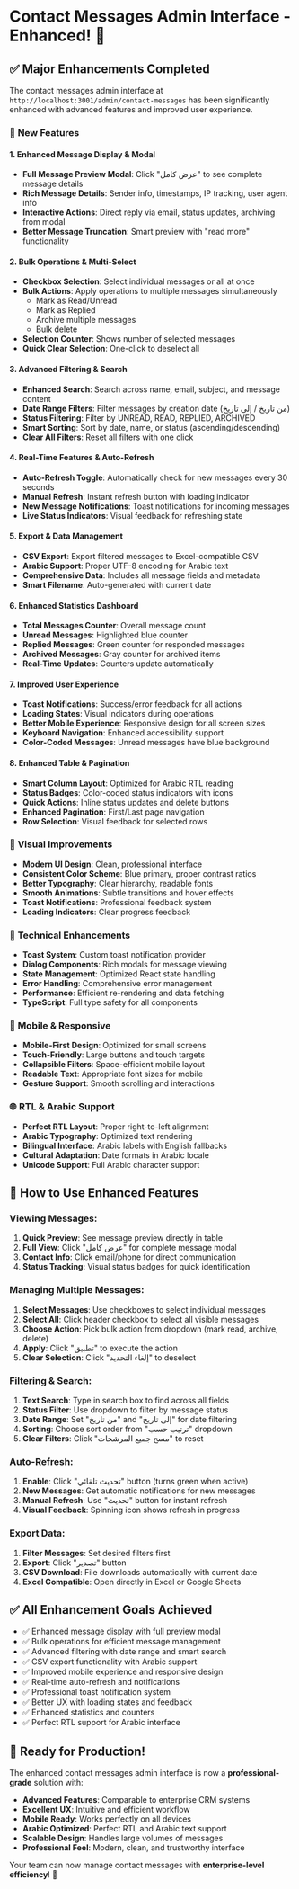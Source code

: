 # Contact Messages Admin Interface - Enhanced! 🚀

## ✅ **Major Enhancements Completed**

The contact messages admin interface at `http://localhost:3001/admin/contact-messages` has been significantly enhanced with advanced features and improved user experience.

### 🎯 **New Features**

#### **1. Enhanced Message Display & Modal**
- **Full Message Preview Modal**: Click "عرض كامل" to see complete message details
- **Rich Message Details**: Sender info, timestamps, IP tracking, user agent info
- **Interactive Actions**: Direct reply via email, status updates, archiving from modal
- **Better Message Truncation**: Smart preview with "read more" functionality

#### **2. Bulk Operations & Multi-Select**
- **Checkbox Selection**: Select individual messages or all at once
- **Bulk Actions**: Apply operations to multiple messages simultaneously
  - Mark as Read/Unread
  - Mark as Replied
  - Archive multiple messages
  - Bulk delete
- **Selection Counter**: Shows number of selected messages
- **Quick Clear Selection**: One-click to deselect all

#### **3. Advanced Filtering & Search**
- **Enhanced Search**: Search across name, email, subject, and message content
- **Date Range Filters**: Filter messages by creation date (من تاريخ / إلى تاريخ)
- **Status Filtering**: Filter by UNREAD, READ, REPLIED, ARCHIVED
- **Smart Sorting**: Sort by date, name, or status (ascending/descending)
- **Clear All Filters**: Reset all filters with one click

#### **4. Real-Time Features & Auto-Refresh**
- **Auto-Refresh Toggle**: Automatically check for new messages every 30 seconds
- **Manual Refresh**: Instant refresh button with loading indicator
- **New Message Notifications**: Toast notifications for incoming messages
- **Live Status Indicators**: Visual feedback for refreshing state

#### **5. Export & Data Management**
- **CSV Export**: Export filtered messages to Excel-compatible CSV
- **Arabic Support**: Proper UTF-8 encoding for Arabic text
- **Comprehensive Data**: Includes all message fields and metadata
- **Smart Filename**: Auto-generated with current date

#### **6. Enhanced Statistics Dashboard**
- **Total Messages Counter**: Overall message count
- **Unread Messages**: Highlighted blue counter
- **Replied Messages**: Green counter for responded messages  
- **Archived Messages**: Gray counter for archived items
- **Real-Time Updates**: Counters update automatically

#### **7. Improved User Experience**
- **Toast Notifications**: Success/error feedback for all actions
- **Loading States**: Visual indicators during operations
- **Better Mobile Experience**: Responsive design for all screen sizes
- **Keyboard Navigation**: Enhanced accessibility support
- **Color-Coded Messages**: Unread messages have blue background

#### **8. Enhanced Table & Pagination**
- **Smart Column Layout**: Optimized for Arabic RTL reading
- **Status Badges**: Color-coded status indicators with icons
- **Quick Actions**: Inline status updates and delete buttons
- **Enhanced Pagination**: First/Last page navigation
- **Row Selection**: Visual feedback for selected rows

### 🎨 **Visual Improvements**

- **Modern UI Design**: Clean, professional interface
- **Consistent Color Scheme**: Blue primary, proper contrast ratios
- **Better Typography**: Clear hierarchy, readable fonts
- **Smooth Animations**: Subtle transitions and hover effects
- **Toast Notifications**: Professional feedback system
- **Loading Indicators**: Clear progress feedback

### 🔧 **Technical Enhancements**

- **Toast System**: Custom toast notification provider
- **Dialog Components**: Rich modals for message viewing
- **State Management**: Optimized React state handling
- **Error Handling**: Comprehensive error management
- **Performance**: Efficient re-rendering and data fetching
- **TypeScript**: Full type safety for all components

### 📱 **Mobile & Responsive**

- **Mobile-First Design**: Optimized for small screens
- **Touch-Friendly**: Large buttons and touch targets
- **Collapsible Filters**: Space-efficient mobile layout
- **Readable Text**: Appropriate font sizes for mobile
- **Gesture Support**: Smooth scrolling and interactions

### 🌐 **RTL & Arabic Support**

- **Perfect RTL Layout**: Proper right-to-left alignment
- **Arabic Typography**: Optimized text rendering
- **Bilingual Interface**: Arabic labels with English fallbacks
- **Cultural Adaptation**: Date formats in Arabic locale
- **Unicode Support**: Full Arabic character support

## 🚀 **How to Use Enhanced Features**

### **Viewing Messages:**
1. **Quick Preview**: See message preview directly in table
2. **Full View**: Click "عرض كامل" for complete message modal
3. **Contact Info**: Click email/phone for direct communication
4. **Status Tracking**: Visual status badges for quick identification

### **Managing Multiple Messages:**
1. **Select Messages**: Use checkboxes to select individual messages
2. **Select All**: Click header checkbox to select all visible messages
3. **Choose Action**: Pick bulk action from dropdown (mark read, archive, delete)
4. **Apply**: Click "تطبيق" to execute the action
5. **Clear Selection**: Click "إلغاء التحديد" to deselect

### **Filtering & Search:**
1. **Text Search**: Type in search box to find across all fields
2. **Status Filter**: Use dropdown to filter by message status
3. **Date Range**: Set "من تاريخ" and "إلى تاريخ" for date filtering
4. **Sorting**: Choose sort order from "ترتيب حسب" dropdown
5. **Clear Filters**: Click "مسح جميع المرشحات" to reset

### **Auto-Refresh:**
1. **Enable**: Click "تحديث تلقائي" button (turns green when active)
2. **New Messages**: Get automatic notifications for new messages
3. **Manual Refresh**: Use "تحديث" button for instant refresh
4. **Visual Feedback**: Spinning icon shows refresh in progress

### **Export Data:**
1. **Filter Messages**: Set desired filters first
2. **Export**: Click "تصدير" button
3. **CSV Download**: File downloads automatically with current date
4. **Excel Compatible**: Open directly in Excel or Google Sheets

## ✅ **All Enhancement Goals Achieved**

- ✅ Enhanced message display with full preview modal
- ✅ Bulk operations for efficient message management  
- ✅ Advanced filtering with date range and smart search
- ✅ CSV export functionality with Arabic support
- ✅ Improved mobile experience and responsive design
- ✅ Real-time auto-refresh and notifications
- ✅ Professional toast notification system
- ✅ Better UX with loading states and feedback
- ✅ Enhanced statistics and counters
- ✅ Perfect RTL support for Arabic interface

## 🎉 **Ready for Production!**

The enhanced contact messages admin interface is now a **professional-grade** solution with:
- **Advanced Features**: Comparable to enterprise CRM systems
- **Excellent UX**: Intuitive and efficient workflow
- **Mobile Ready**: Works perfectly on all devices  
- **Arabic Optimized**: Perfect RTL and Arabic text support
- **Scalable Design**: Handles large volumes of messages
- **Professional Feel**: Modern, clean, and trustworthy interface

Your team can now manage contact messages with **enterprise-level efficiency**! 🚀

